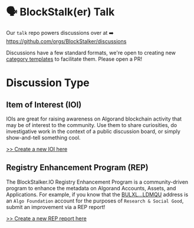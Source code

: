 # 🗣️ BlockStalk(er) Talk

Our `talk` repo powers discussions over at ➡️ https://github.com/orgs/BlockStalker/discussions

Discussions have a few standard formats, we're open to creating new
[category templates](https://github.com/BlockStalker/talk/tree/main/.github/DISCUSSION_TEMPLATE) to
facilitate them.  Please open a PR!

# Discussion Type

## Item of Interest (IOI)

IOIs are great for raising awareness on Algorand blockchain activity that may be of
interest to the community.  Use them to share curiosities, do investigative work in the context of a public
discussion board, or simply show-and-tell something cool.

[>> Create a new IOI here](https://github.com/orgs/BlockStalker/discussions/new?category=ioi-item-of-interest)

## Registry Enhancement Program (REP)

The BlockStalker.IO Registry Enhancement Program is a community-driven program to enhance the metadata
on Algorand Accounts, Assets, and Applications.  For example, if you know that the [BULXL...LDMQU](https://blockstalker.io/key/BULXL4XPDYZBETNFYLSSQNITUP5DSVI3TZTKWFGDH4LV2NJAC3ICYLDMQU) address is an `Algo Foundation` account for the
purposes of `Research & Social Good`, submit an improvement via a REP report!

[>> Create a new REP report here](https://github.com/orgs/BlockStalker/discussions/new?category=rep-registry-enhancement)